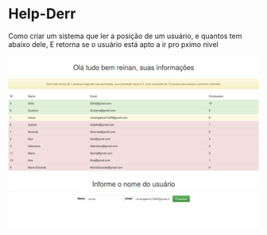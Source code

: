 # Help-Derr
Como criar um sistema que ler a posição de um usuário, e quantos tem abaixo dele, E retorna se o usuário está apto a ir pro pximo nivel

![minima theme preview](/img/Screenshot.png)
![minima theme preview](/img/main.png)